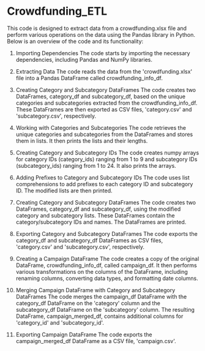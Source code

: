 # Crowdfunding_ETL

This code is designed to extract data from a crowdfunding.xlsx file and perform various operations on the data using the Pandas library in Python. Below is an overview of the code and its functionality:

1. Importing Dependencies
The code starts by importing the necessary dependencies, including Pandas and NumPy libraries.

2. Extracting Data
The code reads the data from the 'crowdfunding.xlsx' file into a Pandas DataFrame called crowdfunding_info_df.

3. Creating Category and Subcategory DataFrames
The code creates two DataFrames, category_df and subcategory_df, based on the unique categories and subcategories extracted from the crowdfunding_info_df. These DataFrames are then exported as CSV files, 'category.csv' and 'subcategory.csv', respectively.

4. Working with Categories and Subcategories
The code retrieves the unique categories and subcategories from the DataFrames and stores them in lists. It then prints the lists and their lengths.

5. Creating Category and Subcategory IDs
The code creates numpy arrays for category IDs (category_ids) ranging from 1 to 9 and subcategory IDs (subcategory_ids) ranging from 1 to 24. It also prints the arrays.

6. Adding Prefixes to Category and Subcategory IDs
The code uses list comprehensions to add prefixes to each category ID and subcategory ID. The modified lists are then printed.

7. Creating Category and Subcategory DataFrames
The code creates two DataFrames, category_df and subcategory_df, using the modified category and subcategory lists. These DataFrames contain the category/subcategory IDs and names. The DataFrames are printed.

8. Exporting Category and Subcategory DataFrames
The code exports the category_df and subcategory_df DataFrames as CSV files, 'category.csv' and 'subcategory.csv', respectively.

9. Creating a Campaign DataFrame
The code creates a copy of the original DataFrame, crowdfunding_info_df, called campaign_df. It then performs various transformations on the columns of the DataFrame, including renaming columns, converting data types, and formatting date columns.

10. Merging Campaign DataFrame with Category and Subcategory DataFrames
The code merges the campaign_df DataFrame with the category_df DataFrame on the 'category' column and the subcategory_df DataFrame on the 'subcategory' column. The resulting DataFrame, campaign_merged_df, contains additional columns for 'category_id' and 'subcategory_id'.

11. Exporting Campaign DataFrame
The code exports the campaign_merged_df DataFrame as a CSV file, 'campaign.csv'.
